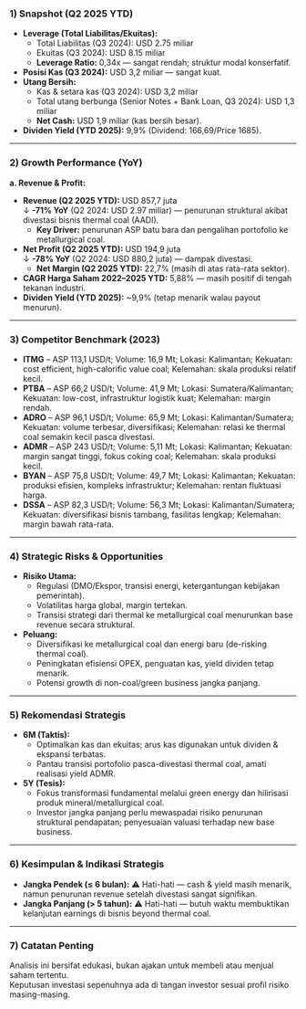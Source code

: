 ### 1) Snapshot (Q2 2025 YTD)

- **Leverage (Total Liabilitas/Ekuitas):**  
  - Total Liabilitas (Q3 2024): USD 2.75 miliar  
  - Ekuitas (Q3 2024): USD 8.15 miliar  
  - **Leverage Ratio:** 0,34x — sangat rendah; struktur modal konserfatif.
- **Posisi Kas (Q3 2024):** USD 3,2 miliar — sangat kuat.
- **Utang Bersih:**  
  - Kas & setara kas (Q3 2024): USD 3,2 miliar  
  - Total utang berbunga (Senior Notes + Bank Loan, Q3 2024): USD 1,3 miliar  
  - **Net Cash:** USD 1,9 miliar (kas bersih besar).
- **Dividen Yield (YTD 2025):** 9,9% (Dividend: 166,69/Price 1685).

---

### 2) Growth Performance (YoY)

**a. Revenue & Profit:**
  - **Revenue (Q2 2025 YTD):** USD 857,7 juta  
    ↓ **-71% YoY** (Q2 2024: USD 2.97 miliar) — penurunan struktural akibat divestasi bisnis thermal coal (AADI).
    - **Key Driver:** penurunan ASP batu bara dan pengalihan portofolio ke metallurgical coal.
  - **Net Profit (Q2 2025 YTD):** USD 194,9 juta  
    ↓ **-78% YoY** (Q2 2024: USD 880,2 juta) — dampak divestasi.
    - **Net Margin (Q2 2025 YTD):** 22,7% (masih di atas rata-rata sektor).
  - **CAGR Harga Saham 2022–2025 YTD:** 5,88% — masih positif di tengah tekanan industri.
  - **Dividen Yield (YTD 2025):** ~9,9% (tetap menarik walau payout menurun).

---

### 3) Competitor Benchmark (2023)

- **ITMG** – ASP 113,1 USD/t; Volume: 16,9 Mt; Lokasi: Kalimantan; Kekuatan: cost efficient, high-calorific value coal; Kelemahan: skala produksi relatif kecil.
- **PTBA** – ASP 66,2 USD/t; Volume: 41,9 Mt; Lokasi: Sumatera/Kalimantan; Kekuatan: low-cost, infrastruktur logistik kuat; Kelemahan: margin rendah.
- **ADRO** – ASP 96,1 USD/t; Volume: 65,9 Mt; Lokasi: Kalimantan/Sumatera; Kekuatan: volume terbesar, diversifikasi; Kelemahan: relasi ke thermal coal semakin kecil pasca divestasi.
- **ADMR** – ASP 243 USD/t; Volume: 5,11 Mt; Lokasi: Kalimantan; Kekuatan: margin sangat tinggi, fokus coking coal; Kelemahan: skala produksi kecil.
- **BYAN** – ASP 75,8 USD/t; Volume: 49,7 Mt; Lokasi: Kalimantan; Kekuatan: produksi efisien, kompleks infrastruktur; Kelemahan: rentan fluktuasi harga.
- **DSSA** – ASP 82,3 USD/t; Volume: 56,3 Mt; Lokasi: Kalimantan/Sumatera; Kekuatan: diversifikasi bisnis tambang, fasilitas lengkap; Kelemahan: margin bawah rata-rata.

---

### 4) Strategic Risks & Opportunities

- **Risiko Utama:**  
  - Regulasi (DMO/Ekspor, transisi energi, ketergantungan kebijakan pemerintah).
  - Volatilitas harga global, margin tertekan.
  - Transisi strategi dari thermal ke metallurgical coal menurunkan base revenue secara struktural.
- **Peluang:**  
  - Diversifikasi ke metallurgical coal dan energi baru (de-risking thermal coal).
  - Peningkatan efisiensi OPEX, penguatan kas, yield dividen tetap menarik.
  - Potensi growth di non-coal/green business jangka panjang.

---

### 5) Rekomendasi Strategis

- **6M (Taktis):**
  - Optimalkan kas dan ekuitas; arus kas digunakan untuk dividen & ekspansi terbatas.
  - Pantau transisi portofolio pasca-divestasi thermal coal, amati realisasi yield ADMR.
- **5Y (Tesis):**
  - Fokus transformasi fundamental melalui green energy dan hilirisasi produk mineral/metallurgical coal.
  - Investor jangka panjang perlu mewaspadai risiko penurunan struktural pendapatan; penyesuaian valuasi terhadap new base business.

---

### 6) Kesimpulan & Indikasi Strategis

- **Jangka Pendek (≤ 6 bulan):** ⚠️ Hati-hati — cash & yield masih menarik, namun penurunan revenue setelah divestasi sangat signifikan.
- **Jangka Panjang (> 5 tahun):** ⚠️ Hati-hati — butuh waktu membuktikan kelanjutan earnings di bisnis beyond thermal coal.

---

### 7) Catatan Penting

Analisis ini bersifat edukasi, bukan ajakan untuk membeli atau menjual saham tertentu.  
Keputusan investasi sepenuhnya ada di tangan investor sesuai profil risiko masing-masing.